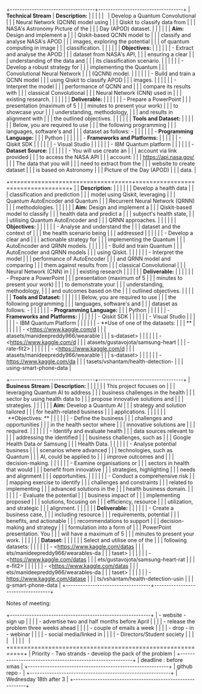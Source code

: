 +-----------------------------------+-----------------------------------+
| **Technical Stream**              | **Description:**                  |
|                                   |                                   |
|                                   | Develop a Quantum Convolutional   |
|                                   | Neural Network (QCNN) model using |
|                                   | Qiskit to classify data from      |
|                                   | NASA\'s Astronomy Picture of the  |
|                                   | Day (APOD) dataset.               |
|                                   |                                   |
|                                   | **Aim:** Design and implement a   |
|                                   | Qiskit-based QCNN model to        |
|                                   | classify and analyse NASA\'s APOD |
|                                   | images, exploring the potential   |
|                                   | of quantum computing in image     |
|                                   | classification.                   |
|                                   |                                   |
|                                   | **Objectives:**                   |
|                                   |                                   |
|                                   | -   Extract and analyse the APOD  |
|                                   |     dataset from NASA's API,      |
|                                   |     ensuring a clear              |
|                                   |     understanding of the data and |
|                                   |     its classification scenario.  |
|                                   |                                   |
|                                   | -   Develop a robust strategy for |
|                                   |     implementing the Quantum      |
|                                   |     Convolutional Neural Network  |
|                                   |     (QCNN) model.                 |
|                                   |                                   |
|                                   | -   Build and train a QCNN model  |
|                                   |     using Qiskit to classify APOD |
|                                   |     images.                       |
|                                   |                                   |
|                                   | -   Interpret the model           |
|                                   |     performance of QCNN and       |
|                                   |     compare its results with      |
|                                   |     classical Convolutional       |
|                                   |     Neural Network (CNN) used in  |
|                                   |     existing research.            |
|                                   |                                   |
|                                   | **Deliverable:**                  |
|                                   |                                   |
|                                   | -   Prepare a PowerPoint          |
|                                   |     presentation (maximum of 5    |
|                                   |     minutes to present your work) |
|                                   |     to showcase your              |
|                                   |     understanding, methodology,   |
|                                   |     and results in alignment with |
|                                   |     the outlined objectives.      |
|                                   |                                   |
|                                   | **Tools and Dataset:**            |
|                                   |                                   |
|                                   | Below, you are required to use    |
|                                   | the following programming         |
|                                   | languages, software\'s and        |
|                                   | dataset as follows: -             |
|                                   |                                   |
|                                   | -   **Programming Language:**     |
|                                   |     Python                        |
|                                   |                                   |
|                                   | -   **Frameworks and Platforms:** |
|                                   |                                   |
|                                   |     -   Qiskit SDK                |
|                                   |                                   |
|                                   |     -   Visual Studio             |
|                                   |                                   |
|                                   |     -   IBM Quantum platform      |
|                                   |                                   |
|                                   | -   **Dataset Source:**           |
|                                   |                                   |
|                                   |     -   You will use create an    |
|                                   |         account via link provided |
|                                   |         to access the NASA API    |
|                                   |         account:                  |
|                                   |         <https://api.nasa.gov/>   |
|                                   |         The data that you will    |
|                                   |         need to extract from the  |
|                                   |         website to create dataset |
|                                   |         is based on Astronomy     |
|                                   |         Picture of the Day (APOD) |
|                                   |         data.                     |
                                                                       
+===================================+===================================+
|                                   | **Description:**                  |
|                                   |                                   |
|                                   | Develop a health data             |
|                                   | classification and prediction     |
|                                   | model using Qiskit, leveraging    |
|                                   | Quantum AutoEncoder and Quantum   |
|                                   | Recurrent Neural Network (QRNN)   |
|                                   | methodologies.                    |
|                                   |                                   |
|                                   | **Aim:** Design and implement a   |
|                                   | Qiskit-based model to classify    |
|                                   | health data and predict a         |
|                                   | subject\'s health state,          |
|                                   | utilising Quantum AutoEncoder and |
|                                   | QRNN approaches.                  |
|                                   |                                   |
|                                   | **Objectives:**                   |
|                                   |                                   |
|                                   | -   Analyse and understand the    |
|                                   |     dataset and the context of    |
|                                   |     the health scenario being     |
|                                   |     addressed                     |
|                                   |                                   |
|                                   | -   Develop a clear and           |
|                                   |     actionable strategy for       |
|                                   |     implementing the Quantum      |
|                                   |     AutoEncoder and QRNN models.  |
|                                   |                                   |
|                                   | -   Build and train Quantum       |
|                                   |     AutoEncoder and QRNN models   |
|                                   |     using Qiskit.                 |
|                                   |                                   |
|                                   | -   Interpret the model           |
|                                   |     performance of AutoEncoder    |
|                                   |     and QRNN model and comparing  |
|                                   |     them against results from     |
|                                   |     classical Convolutional       |
|                                   |     Neural Network (CNN) in       |
|                                   |     existing research             |
|                                   |                                   |
|                                   | **Deliverable:**                  |
|                                   |                                   |
|                                   | -   Prepare a PowerPoint          |
|                                   |     presentation (maximum of 5    |
|                                   |     minutes to present your work) |
|                                   |     to demonstrate your           |
|                                   |     understanding, methodology,   |
|                                   |     and outcomes based on the     |
|                                   |     outlined objectives.          |
|                                   |                                   |
|                                   | **Tools and Dataset:**            |
|                                   |                                   |
|                                   | Below, you are required to use    |
|                                   | the following programming         |
|                                   | languages, software\'s and        |
|                                   | dataset as follows: -             |
|                                   |                                   |
|                                   | -   **Programming Language:**     |
|                                   |     Python                        |
|                                   |                                   |
|                                   | -   **Frameworks and Platforms:** |
|                                   |                                   |
|                                   |     -   Qiskit SDK                |
|                                   |                                   |
|                                   |     -   Visual Studio             |
|                                   |                                   |
|                                   |     -   IBM Quantum Platform      |
|                                   |                                   |
|                                   | -   **Use of one of the datasets: |
|                                   |     **                            |
|                                   |                                   |
|                                   |     -   <https://www.kaggle.com/d |
|                                   | atasets/manideepreddy966/wearable |
|                                   | s-dataset>                        |
|                                   |                                   |
|                                   |     -   <https://www.kaggle.com/d |
|                                   | atasets/gustavojota/samsung-heart |
|                                   | -rate-fit2>                       |
|                                   |                                   |
|                                   |     -   <https://www.kaggle.com/d |
|                                   | atasets/manideepreddy966/wearable |
|                                   | s-dataset>                        |
|                                   |                                   |
|                                   |     -   https://www.kaggle.com/da |
|                                   | tasets/vshantam/health-detection- |
|                                   | using-smart-phone-data            |
                                                                       
+-----------------------------------+-----------------------------------+
| **Business Stream**               | **Description:**                  |
|                                   |                                   |
|                                   | This project focuses on           |
|                                   | leveraging Quantum AI to address  |
|                                   | business challenges in the health |
|                                   | sector by using health data to    |
|                                   | propose innovative solutions and  |
|                                   | strategies.                       |
|                                   |                                   |
|                                   | **Aim:** Develop a Quantum AI     |
|                                   | strategy and solution tailored    |
|                                   | for health-related business       |
|                                   | applications.                     |
|                                   |                                   |
|                                   |  **Objectives: **                 |
|                                   |                                   |
|                                   | -   Define the business           |
|                                   |     challenges and opportunities  |
|                                   |     in the health sector where    |
|                                   |     innovative solutions are      |
|                                   |     required.                     |
|                                   |                                   |
|                                   | -   Identify and evaluate health  |
|                                   |     data sources relevant to      |
|                                   |     addressing the identified     |
|                                   |     business challenges, such as  |
|                                   |     Google Health Data or Samsung |
|                                   |     Health Data.                  |
|                                   |                                   |
|                                   | -   Analyse potential business    |
|                                   |     scenarios where advanced      |
|                                   |     technologies, such as Quantum |
|                                   |     AI, could be applied to       |
|                                   |     improve outcomes and          |
|                                   |     decision-making.              |
|                                   |                                   |
|                                   | -   Examine organisations or      |
|                                   |     sectors in health that would  |
|                                   |     benefit from innovative       |
|                                   |     strategies, highlighting      |
|                                   |     needs and alignment           |
|                                   |     opportunities.                |
|                                   |                                   |
|                                   | -   Conduct a comprehensive risk  |
|                                   |     mapping exercise to identify  |
|                                   |     challenges and constraints    |
|                                   |     related to implementing       |
|                                   |     advanced solutions in the     |
|                                   |     health business domain.       |
|                                   |                                   |
|                                   | -   Evaluate the potential        |
|                                   |     business impact of            |
|                                   |     implementing proposed         |
|                                   |     solutions, focusing on        |
|                                   |     efficiency, resource          |
|                                   |     utilization, and strategic    |
|                                   |     alignment.                    |
|                                   |                                   |
|                                   | **Deliverable:**                  |
|                                   |                                   |
|                                   | -   Create a business case,       |
|                                   |     including resource            |
|                                   |     requirements, potential       |
|                                   |     benefits, and actionable      |
|                                   |     recommendations to support    |
|                                   |     decision-making and strategy  |
|                                   |     formulation into a form of    |
|                                   |     PowerPoint presentation. You  |
|                                   |     will have a maximum of 5      |
|                                   |     minutes to present your work. |
|                                   |                                   |
|                                   | **Dataset:**                      |
|                                   |                                   |
|                                   | Select and utilise one of the     |
|                                   | following datasets:               |
|                                   |                                   |
|                                   | -   <https://www.kaggle.com/datas |
|                                   | ets/manideepreddy966/wearables-da |
|                                   | taset>                            |
|                                   |                                   |
|                                   | -   <https://www.kaggle.com/datas |
|                                   | ets/gustavojota/samsung-heart-rat |
|                                   | e-fit2>                           |
|                                   |                                   |
|                                   | -   <https://www.kaggle.com/datas |
|                                   | ets/manideepreddy966/wearables-da |
|                                   | taset>                            |
|                                   |                                   |
|                                   | -   https://www.kaggle.com/datase |
|                                   | ts/vshantam/health-detection-usin |
|                                   | g-smart-phone-data                |
+-----------------------------------+-----------------------------------+

Notes of meeting:

+----------------------------------------------------------+
| -   website - sign up                                    |
|                                                          |
| -   advertise two and half months before April           |
|                                                          |
| -   release the problem three weeks ahead                |
|                                                          |
| -   couple of emails a week                              |
|                                                          |
| -   drop - in - webinar                                  |
|                                                          |
| -   social media/linked in                               |
|                                                          |
| -   Directors/Student society                            |
|                                                          |
|                                                          |
|                                                          |
|                                                          |
+==========================================================+
| Priority - Two strands - develop the pack of the problem |
+----------------------------------------------------------+
| deadline : before xmas                                   |
+----------------------------------------------------------+
| github repo -                                            |
+----------------------------------------------------------+
| Wednesday 18th after 3                                   |
+----------------------------------------------------------+
